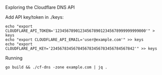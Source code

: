 Exploring the Cloudflare DNS API

Add API key/token in ./keys:

```
echo "export CLOUDFLARE_API_TOKEN='1234567890123456789012345678999999999000'" > keys
echo "export CLOUDFLARE_API_EMAIL='user@example.com'" >> keys
echo "export CLOUDFLARE_API_KEY='2345678345678456783456783456784567842'" >> keys
```

Running

```
go build && ./cf-dns -zone example.com | jq .
```
